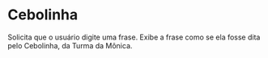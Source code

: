 # Cebolinha
Solicita que o usuário digite uma frase. Exibe a frase como se ela fosse dita pelo Cebolinha, da Turma da Mônica.
